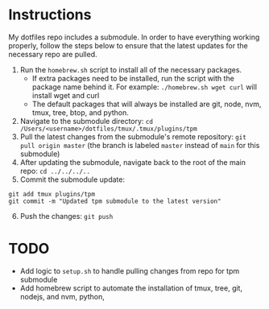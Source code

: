 # Instructions
My dotfiles repo includes a submodule. In order to have everything working
properly, follow the steps below to ensure that the latest updates for the
necessary repo are pulled.

1. Run the `homebrew.sh` script to install all of the necessary packages.
    - If extra packages need to be installed, run the script with the package
      name behind it. For example: `./homebrew.sh wget curl` will install wget
      and curl
    - The default packages that will always be installed are git, node, nvm, tmux, tree, btop, and python.
2. Navigate to the submodule directory:
`cd /Users/<username>/dotfiles/tmux/.tmux/plugins/tpm`
3. Pull the latest changes from the submodule's remote repository:
`git pull origin master` (the branch is labeled `master` instead of `main` for this submodule)
4. After updating the submodule, navigate back to the root of the main repo:
`cd ../../../..`
5. Commit the submodule update:
```
git add tmux plugins/tpm
git commit -m "Updated tpm submodule to the latest version"
```
6. Push the changes:
`git push`

# TODO
- Add logic to `setup.sh` to handle pulling changes from repo for tpm submodule
- Add homebrew script to automate the installation of tmux, tree, git, nodejs, and nvm, python, 
